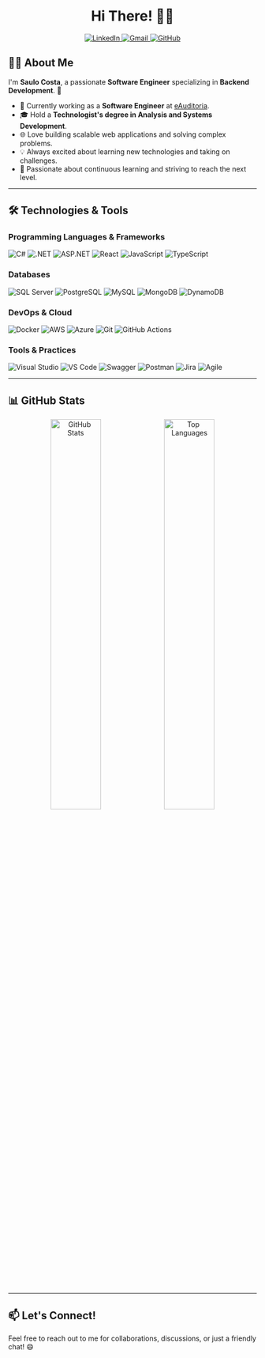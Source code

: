 <h1 align="center">Hi There! 👋🤖</h1>

<p align="center">
  <a href="https://www.linkedin.com/in/saulo-marcos/">
    <img src="https://img.shields.io/badge/-LinkedIn-6633cc?style=flat-square&logo=Linkedin&logoColor=white" alt="LinkedIn">
  </a>
  <a href="mailto:saulomlcosta10@gmail.com">
    <img src="https://img.shields.io/badge/-saulomlcosta10@gmail.com-6633cc?style=flat-square&logo=Gmail&logoColor=white" alt="Gmail">
  </a>
  <a href="https://github.com/saulomlcosta">
    <img src="https://img.shields.io/badge/-GitHub-6633cc?style=flat-square&logo=GitHub&logoColor=white" alt="GitHub">
  </a>
</p>

## 👨‍💻 About Me

I'm **Saulo Costa**, a passionate **Software Engineer** specializing in **Backend Development**. 🚀

- 💼 Currently working as a **Software Engineer** at [eAuditoria](https://www.e-auditoria.com.br/).
- 🎓 Hold a **Technologist's degree in Analysis and Systems Development**.
- 🌐 Love building scalable web applications and solving complex problems.
- 💡 Always excited about learning new technologies and taking on challenges.
- 🚀 Passionate about continuous learning and striving to reach the next level.

---

## 🛠️ Technologies & Tools

### Programming Languages & Frameworks
<p align="left">
  <img src="https://img.shields.io/badge/-C%23-239120?style=flat-square&logo=c-sharp&logoColor=white" alt="C#">
  <img src="https://img.shields.io/badge/-.NET-512BD4?style=flat-square&logo=.net&logoColor=white" alt=".NET">
  <img src="https://img.shields.io/badge/-ASP.NET-512BD4?style=flat-square&logo=.net&logoColor=white" alt="ASP.NET">
  <img src="https://img.shields.io/badge/-React-61DAFB?style=flat-square&logo=react&logoColor=white" alt="React">
  <img src="https://img.shields.io/badge/-JavaScript-F7DF1E?style=flat-square&logo=javascript&logoColor=black" alt="JavaScript">
  <img src="https://img.shields.io/badge/-TypeScript-3178C6?style=flat-square&logo=typescript&logoColor=white" alt="TypeScript">
</p>

### Databases
<p align="left">
  <img src="https://img.shields.io/badge/-SQL%20Server-CC2927?style=flat-square&logo=microsoft-sql-server&logoColor=white" alt="SQL Server">
  <img src="https://img.shields.io/badge/-PostgreSQL-4169E1?style=flat-square&logo=postgresql&logoColor=white" alt="PostgreSQL">
  <img src="https://img.shields.io/badge/-MySQL-4479A1?style=flat-square&logo=mysql&logoColor=white" alt="MySQL">
  <img src="https://img.shields.io/badge/-MongoDB-47A248?style=flat-square&logo=mongodb&logoColor=white" alt="MongoDB">
  <img src="https://img.shields.io/badge/-DynamoDB-4053D6?style=flat-square&logo=amazon-dynamodb&logoColor=white" alt="DynamoDB">
</p>

### DevOps & Cloud
<p align="left">
  <img src="https://img.shields.io/badge/-Docker-2496ED?style=flat-square&logo=docker&logoColor=white" alt="Docker">
  <img src="https://img.shields.io/badge/-AWS-232F3E?style=flat-square&logo=amazon-aws&logoColor=white" alt="AWS">
  <img src="https://img.shields.io/badge/-Azure-0089D6?style=flat-square&logo=microsoft-azure&logoColor=white" alt="Azure">
  <img src="https://img.shields.io/badge/-Git-F05032?style=flat-square&logo=git&logoColor=white" alt="Git">
  <img src="https://img.shields.io/badge/-GitHub%20Actions-2088FF?style=flat-square&logo=github-actions&logoColor=white" alt="GitHub Actions">
</p>

### Tools & Practices
<p align="left">
  <img src="https://img.shields.io/badge/-Visual%20Studio-5C2D91?style=flat-square&logo=visual-studio&logoColor=white" alt="Visual Studio">
  <img src="https://img.shields.io/badge/-Visual%20Studio%20Code-007ACC?style=flat-square&logo=visual-studio-code&logoColor=white" alt="VS Code">
  <img src="https://img.shields.io/badge/-Swagger-85EA2D?style=flat-square&logo=swagger&logoColor=black" alt="Swagger">
  <img src="https://img.shields.io/badge/-Postman-FF6C37?style=flat-square&logo=postman&logoColor=white" alt="Postman">
  <img src="https://img.shields.io/badge/-Jira-0052CC?style=flat-square&logo=jira&logoColor=white" alt="Jira">
  <img src="https://img.shields.io/badge/-Agile-009688?style=flat-square&logo=agile&logoColor=white" alt="Agile">
</p>

---

## 📊 GitHub Stats

<div align="center">
  <img width="45%" src="https://github-readme-stats.vercel.app/api?username=saulomlcosta&show_icons=true&theme=radical&hide_border=true&title_color=8f00ff&text_color=ffffff&bg_color=0d1117" alt="GitHub Stats">
  <img width="45%" src="https://github-readme-stats.vercel.app/api/top-langs/?username=saulomlcosta&layout=compact&hide_border=true&title_color=8f00ff&text_color=ffffff&bg_color=0d1117" alt="Top Languages">
</div>

---

## 📫 Let's Connect!

Feel free to reach out to me for collaborations, discussions, or just a friendly chat! 😄
